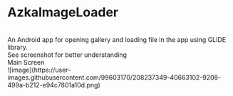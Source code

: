 # AzkaImageLoader
</br>
An Android app for opening gallery and loading file in the app using GLIDE library.
</br>
<bold>See screenshot for better understanding</bold>
</br>Main Screen</br>
![image](https://user-images.githubusercontent.com/99603170/208237349-40663102-9208-499a-b212-e94c7801a10d.png)

